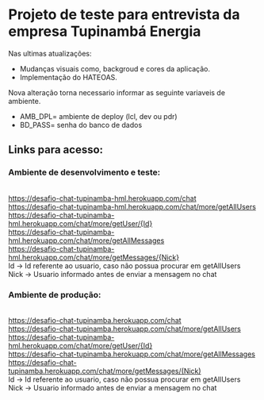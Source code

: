 # Projeto de teste para entrevista da empresa Tupinambá Energia

Nas ultimas atualizações:
* Mudanças visuais como, backgroud e cores da aplicação.
* Implementação do HATEOAS.

Nova alteração torna necessario informar as seguinte variaveis de ambiente.

* AMB_DPL= ambiente de deploy (lcl, dev ou pdr)
* BD_PASS= senha do banco de dados

## Links para acesso:
### Ambiente de desenvolvimento e teste:
<br>https://desafio-chat-tupinamba-hml.herokuapp.com/chat
<br>https://desafio-chat-tupinamba-hml.herokuapp.com/chat/more/getAllUsers
<br>https://desafio-chat-tupinamba-hml.herokuapp.com/chat/more/getUser/{Id}
<br>https://desafio-chat-tupinamba-hml.herokuapp.com/chat/more/getAllMessages
<br>https://desafio-chat-tupinamba-hml.herokuapp.com/chat/more/getMessages/{Nick}
<br> Id -> Id referente ao usuario, caso não possua procurar em getAllUsers
<br> Nick -> Usuario informado antes de enviar a mensagem no chat 

### Ambiente de produção:

<br>https://desafio-chat-tupinamba.herokuapp.com/chat
<br>https://desafio-chat-tupinamba.herokuapp.com/chat/more/getAllUsers
<br>https://desafio-chat-tupinamba-hml.herokuapp.com/chat/more/getUser/{Id}
<br>https://desafio-chat-tupinamba.herokuapp.com/chat/more/getAllMessages
<br>https://desafio-chat-tupinamba.herokuapp.com/chat/more/getMessages/(Nick)
<br> Id -> Id referente ao usuario, caso não possua procurar em getAllUsers
<br> Nick -> Usuario informado antes de enviar a mensagem no chat
